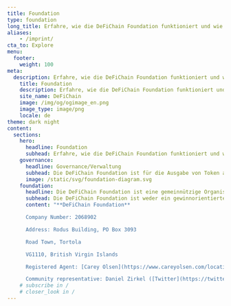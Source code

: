```yaml
---
title: Foundation
type: foundation
long_title: Erfahre, wie die DeFiChain Foundation funktioniert und wie du dich engagieren kannst
aliases:
    - /imprint/
cta_to: Explore
menu:
  footer:
    weight: 100
meta:
  description: Erfahre, wie die DeFiChain Foundation funktioniert und wie du dich engagieren kannst
    title: Foundation
    description: Erfahre, wie die DeFiChain Foundation funktioniert und wie du dich engagieren kannst
    site_name: DeFiChain
    image: /img/og/ogimage_en.png
    image_type: image/png
    locale: de
theme: dark night
content:
  sections:
    hero:
      headline: Foundation
      subhead: Erfahre, wie die DeFiChain Foundation funktioniert und wie du dich engagieren kannst
    governance:
      headline: Governance/Verwaltung
      subhead: Die DeFiChain Foundation ist für die Ausgabe von Token an Nutzer und Gruppen zuständig, um die Akzeptanz zu beschleunigen. Die Foundation hat die Aufgabe, das Ökosystem zu fördern, Ökosystempartner einzubinden, die Entwicklung von Tools für Ökosystempartner zu leiten und andere Aktivitäten durchzuführen, um die Zahl der Ökosystempartner zu steigern.
      image: /static/svg/foundation-diagram.svg
    foundation:
      headline: Die DeFiChain Foundation ist eine gemeinnützige Organisation, die das DeFiChain-Ökosystem und die damit verbundenen Technologien sowie die Communities entwickelt.
      subhead: Die DeFiChain Foundation ist weder ein gewinnorientiertes Unternehmen noch eine traditionelle gemeinnützige Organisation. Ihre Aufgabe ist es nicht, DeFiChain zu kontrollieren oder zu leiten, und sie ist auch nicht die einzige Organisation, die die wichtige Entwicklung von DeFiChain-bezogenen Technologien finanziert. Die DeFiChain Foundation ist ein Teil eines viel größeren Ökosystems.
      content: "**DeFiChain Foundation**

      Company Number: 2068902

      Address: Rodus Building, PO Box 3093

      Road Town, Tortola

      VG1110, British Virgin Islands

      Registered Agent: [Carey Olsen](https://www.careyolsen.com/locations/british-virgin-islands)

      Community representative: Daniel Zirkel ([Twitter](https://twitter.com/DanielZirkel))"
    # subscribe in /
    # closer_look in /
---
```

